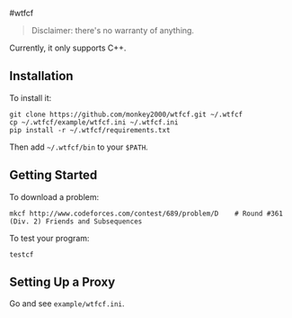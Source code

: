 #wtfcf
> Disclaimer: there's no warranty of anything.

Currently, it only supports C++.

## Installation
To install it:
```shell
git clone https://github.com/monkey2000/wtfcf.git ~/.wtfcf
cp ~/.wtfcf/example/wtfcf.ini ~/.wtfcf.ini
pip install -r ~/.wtfcf/requirements.txt
```

Then add `~/.wtfcf/bin` to your `$PATH`.

## Getting Started
To download a problem:
```shell
mkcf http://www.codeforces.com/contest/689/problem/D    # Round #361 (Div. 2) Friends and Subsequences
```

To test your program:
```shell
testcf
```

## Setting Up a Proxy
Go and see `example/wtfcf.ini`.

